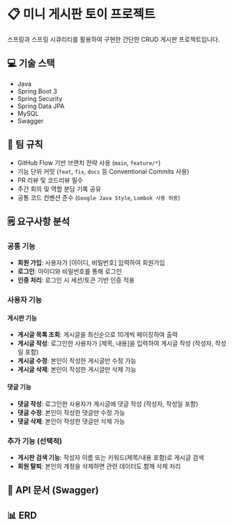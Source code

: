 # 📋 미니 게시판 토이 프로젝트

스프링과 스프링 시큐리티를 활용하여 구현한 간단한 CRUD 게시판 프로젝트입니다.

## 💻 기술 스택

- Java
- Spring Boot 3
- Spring Security
- Spring Data JPA
- MySQL
- Swagger

## 📌 팀 규칙

- GitHub Flow 기반 브랜치 전략 사용 (`main`, `feature/*`)
- 기능 단위 커밋 (`feat`, `fix`, `docs` 등 Conventional Commits 사용)
- PR 리뷰 및 코드리뷰 필수
- 주간 회의 및 역할 분담 기록 공유
- 공통 코드 컨벤션 준수 (`Google Java Style`, `Lombok 사용 허용`)

## 🗒️ 요구사항 분석

### 공통 기능

- **회원 가입**: 사용자가 [아이디, 비밀번호] 입력하여 회원가입
- **로그인**: 아이디와 비밀번호를 통해 로그인
- **인증 처리**: 로그인 시 세션/토큰 기반 인증 적용

### 사용자 기능

#### 게시판 기능

- **게시글 목록 조회**: 게시글을 최신순으로 10개씩 페이징하여 출력
- **게시글 작성**: 로그인한 사용자가 [제목, 내용]을 입력하여 게시글 작성 (작성자, 작성일 포함)
- **게시글 수정**: 본인이 작성한 게시글만 수정 가능
- **게시글 삭제**: 본인이 작성한 게시글만 삭제 가능

#### 댓글 기능

- **댓글 작성**: 로그인한 사용자가 게시글에 댓글 작성 (작성자, 작성일 포함)
- **댓글 수정**: 본인이 작성한 댓글만 수정 가능
- **댓글 삭제**: 본인이 작성한 댓글만 삭제 가능

### 추가 기능 (선택적)

- **게시판 검색 기능**: 작성자 이름 또는 키워드(제목/내용 포함)로 게시글 검색
- **회원 탈퇴**: 본인의 계정을 삭제하면 관련 데이터도 함께 삭제 처리

## 🧪 API 문서 (Swagger)

## 📊 ERD
